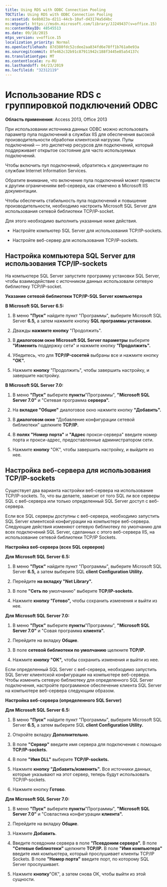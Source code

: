 ```yaml
---
title: Using RDS with ODBC Connection Pooling
TOCTitle: Using RDS with ODBC Connection Pooling
ms:assetid: 6e8b023a-d211-44cb-10af-d43174a5d4bc
ms:mtpsurl: https://msdn.microsoft.com/library/JJ249437(v=office.15)
ms:contentKeyID: 48545513
ms.date: 09/18/2015
mtps_version: v=office.15
localization_priority: Normal
ms.openlocfilehash: 87d380fdc52cdee2aa834fd6e78ff1b761a0e93a
ms.sourcegitcommit: 8fe462c32b91c87911942c188f3445e85a54137c
ms.translationtype: MT
ms.contentlocale: ru-RU
ms.lasthandoff: 04/23/2019
ms.locfileid: "32312119"
---
```

# <a name="using-rds-with-odbc-connection-pooling"></a>Использование RDS с группировкой подключений ODBC


**Область применения**: Access 2013, Office 2013

При использовании источника данных ODBC можно использовать параметр пула подключений в службах IIS для обеспечения высокой производительности обработки клиентской нагрузки. Пулы подключений — это диспетчер ресурсов для подключений, который поддерживает открытое состояние для часто используемых подключений.

Чтобы включить пул подключений, обратитесь к документации по службам Internet Information Services.

Обратите внимание, что включение пула подключений может привести к другим ограничениям веб-сервера, как отмечено в Microsoft IIS документации.

Чтобы обеспечить стабильность пула подключений и повышение производительности, необходимо настроить Microsoft SQL Server для использования сетевой библиотеки TCP/IP-socket.

Для этого необходимо выполнить указанные ниже действия.

  - Настройте компьютер SQL Server для использования TCP/IP-sockets.

  - Настройте веб-сервер для использования TCP/IP-sockets.

## <a name="configuring-the-sql-server-computer-to-use-tcpip-sockets"></a>Настройка компьютера SQL Server для использования TCP/IP-sockets

На компьютере SQL Server запустите программу установки SQL Server, чтобы взаимодействие с источником данных использовали сетевую библиотеку TCP/IP-socket.

**Указание сетевой библиотеки TCP/IP-SQL Server компьютера**

**В Microsoft SQL Server 6.5:**

1.  В меню **"Пуск"** найдите пункт "Программы", выберите Microsoft SQL Server **6.5,** а затем нажмите кнопку **SQL программы установки.** 

2.  Дважды **нажмите кнопку** "Продолжить".

3.  В **диалоговом окне Microsoft SQL Server параметры** выберите **"Изменить** поддержку сети" и нажмите кнопку **"Продолжить".**

4.  Убедитесь, что для **TCP/IP-сосетей** выбраны все и нажмите кнопку **"ОК".**

5.  Нажмите **кнопку** "Продолжить", чтобы завершить настройку, и завершите настройку.

**В Microsoft SQL Server 7.0:**

1.  В меню **"Пуск"** выберите **пункты**"Программы", **"Microsoft SQL Server 7.0"** и "Сетевая программа **сервера".**

2.  На **вкладке "Общие"** диалоговое окно нажмите кнопку **"Добавить".**

3.  В **диалоговом окне** "Добавление конфигурации сетевой библиотеки" щелкните **TCP/IP.**

4.  В **полях "Номер порта"** и **"Адрес** прокси-сервера" введите номер порта и прокси-адрес, предоставленные администратором сети.

5.  Нажмите **кнопку** "ОК", чтобы завершить настройку, и выйдите из нее.

## <a name="configuring-the-web-server-to-use-tcpip-sockets"></a>Настройка веб-сервера для использования TCP/IP-sockets

Существует два варианта настройки веб-сервера на использование TCP/IP-sockets. То, что вы делаете, зависит от того SQL ли все серверы SQL с веб-сервера или только определенный SQL Server доступ с веб-сервера.

Если все SQL серверы доступны с веб-сервера, необходимо запустить SQL Server клиентской конфигурации на компьютере веб-сервера. Следующие действия изменяют сетевую библиотеку по умолчанию для всех подключений SQL Server, сделанных с этого веб-сервера IIS, на использование сетевой библиотеки TCP/IP Sockets.

**Настройка веб-сервера (всех SQL серверов)**

**Для Microsoft SQL Server 6.5:**

1.  В меню **"Пуск"** найдите пункт "Программы", выберите Microsoft SQL Server **6.5,** а затем выберите SQL **client Configuration Utility.** 

2.  Перейдите **на вкладку "Net Library".**

3.  В поле **"Сеть по** умолчанию" выберите **TCP/IP-sockets.**

4.  Нажмите **кнопку "Готово",** чтобы сохранить изменения и выйти из нее.

**Для Microsoft SQL Server 7.0:**

1.  В меню **"Пуск"** выберите **пункты**"Программы", **"Microsoft SQL Server 7.0"** и "Совая программа **клиента".**

2.  Перейдите на вкладку **Общие**.

3.  В поле **сетевой библиотеки по умолчанию** щелкните **TCP/IP.**

4.  Нажмите **кнопку "ОК",** чтобы сохранить изменения и выйти из нее.

Если определенный SQL Server с веб-сервера, необходимо запустить SQL Server клиентской конфигурации на компьютере веб-сервера. Чтобы изменить сетевую библиотеку для определенного SQL Server подключения, настройте программное обеспечение клиента SQL Server на компьютере веб-сервера следующим образом.

**Настройка веб-сервера (определенного SQL Server)**

**Для Microsoft SQL Server 6.5:**

1.  В меню **"Пуск"** найдите пункт "Программы", выберите Microsoft SQL Server **6.5,** а затем выберите SQL **client Configuration Utility.** 

2.  Откройте вкладку **Дополнительно**.

3.  В поле **"Сервер"** введите имя сервера для подключения с помощью **TCP/IP-sockets.**

4.  В поле **"Имя DLL"** выберите **TCP/IP-sockets.**

5.  Нажмите **кнопку "Добавить/изменить".** Все источники данных, которые указывают на этот сервер, теперь будут использовать TCP/IP-sockets.

6.  Нажмите кнопку **Готово**.

**Для Microsoft SQL Server 7.0:**

1.  В меню **"Пуск"** выберите **пункты**"Программы", **"Microsoft SQL Server 7.0"** и "Совластика конфигурации **клиента".**

2.  Перейдите на вкладку **Общие**.

3.  Нажмите **Добавить**.

4.  Введите псевдоним сервера в поле **"Псевдоним сервера".** В поле **"Сетевые библиотеки"** щелкните **TCP/IP.** В поле **"Имя компьютера"** введите имя компьютера, который прослушивает клиенты TCP/IP Sockets. В поле **"Номер порта"** введите порт, по которому SQL Server прослушивает.

5.  Нажмите **кнопку**"ОК", а затем снова ОК, чтобы выйти из этой сущности. 

